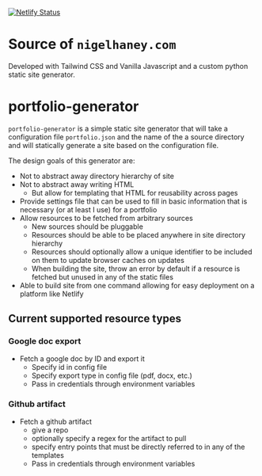 [![Netlify Status](https://api.netlify.com/api/v1/badges/1b7350d9-533f-45c4-a699-39a35e98e87f/deploy-status)](https://app.netlify.com/sites/lucid-ride-8b31a8/deploys)

# Source of `nigelhaney.com`

Developed with Tailwind CSS and Vanilla Javascript and a custom python static site generator.

# portfolio-generator

`portfolio-generator` is a simple static site generator that will take a configuration file
`portfolio.json` and the name of the a source directory and will statically generate a site based on 
the configuration file.

The design goals of this generator are:
- Not to abstract away directory hierarchy of site
- Not to abstract away writing HTML
  - But allow for templating that HTML for reusability across pages
- Provide settings file that can be used to fill in basic information that is necessary (or at least I use)
  for a portfolio
- Allow resources to be fetched from arbitrary sources
  - New sources should be pluggable
  - Resources should be able to be placed anywhere in site directory hierarchy
  - Resources should optionally allow a unique identifier to be included on them to update browser caches 
    on updates
  - When building the site, throw an error by default if a resource is fetched but unused in any of the
    static files
- Able to build site from one command allowing for easy deployment on a platform like Netlify

## Current supported resource types

### Google doc export
- Fetch a google doc by ID and export it
  - Specify id in config file
  - Specify export type in config file (pdf, docx, etc.)
  - Pass in credentials through environment variables

### Github artifact
  - Fetch a github artifact
    - give a repo
    - optionally specify a regex for the artifact to pull
    - specify entry points that must be directly referred to in any of the templates
    - Pass in credentials through environment variables

